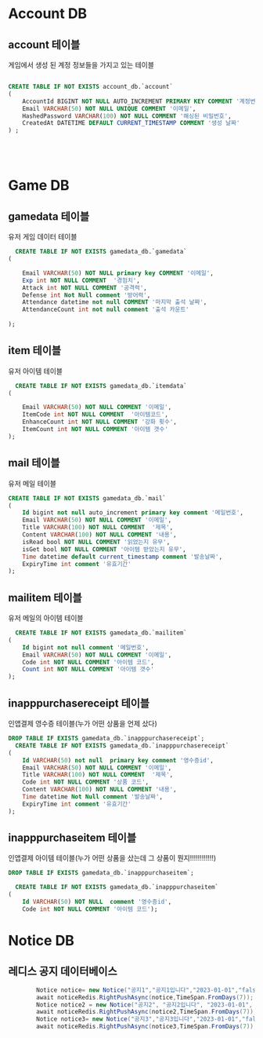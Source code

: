 

# Account DB
  
## account 테이블
게임에서 생성 된 계정 정보들을 가지고 있는 테이블    
  
```sql

CREATE TABLE IF NOT EXISTS account_db.`account`
(
    AccountId BIGINT NOT NULL AUTO_INCREMENT PRIMARY KEY COMMENT '계정번호',
    Email VARCHAR(50) NOT NULL UNIQUE COMMENT '이메일',
    HashedPassword VARCHAR(100) NOT NULL COMMENT '해싱된 비밀번호',
    CreatedAt DATETIME DEFAULT CURRENT_TIMESTAMP COMMENT '생성 날짜'
) ;
```   
   
<br>  
<br>  
   
   
# Game DB
  ## gamedata 테이블
유저 게임 데이터 테이블
```sql
  CREATE TABLE IF NOT EXISTS gamedata_db.`gamedata`
(

    Email VARCHAR(50) NOT NULL primary key COMMENT '이메일',
    Exp int NOT NULL COMMENT  '경험치',
    Attack int NOT NULL COMMENT '공격력',
    Defense int Not Null comment '방어력',
    Attendance datetime not null COMMENT '마지막 출석 날짜',
    AttendanceCount int not null comment '출석 카운트'
    
);
```

  ## item 테이블
유저 아이템 테이블
```sql
  CREATE TABLE IF NOT EXISTS gamedata_db.`itemdata`
(

    Email VARCHAR(50) NOT NULL COMMENT '이메일',
    ItemCode int NOT NULL COMMENT  '아이템코드',
    EnhanceCount int NOT NULL COMMENT '강화 횟수',
    ItemCount int NOT NULL COMMENT '아이템 갯수'
);
```

## mail 테이블
유저 메일 테이블
```sql
CREATE TABLE IF NOT EXISTS gamedata_db.`mail`
(
    Id bigint not null auto_increment primary key comment '메일번호',
    Email VARCHAR(50) NOT NULL COMMENT '이메일',
    Title VARCHAR(100) NOT NULL COMMENT  '제목',
    Content VARCHAR(100) NOT NULL COMMENT '내용',
    isRead bool NOT NULL COMMENT '읽었는지 유무',
    isGet bool NOT NULL COMMENT '아이템 받았는지 유무',
    Time datetime default current_timestamp comment '발송날짜',
    ExpiryTime int comment '유효기간'
);

```
  ## mailitem 테이블
유저 메일의 아이템 테이블
```sql
  CREATE TABLE IF NOT EXISTS gamedata_db.`mailitem`
(
    Id bigint not null comment '메일번호',
    Email VARCHAR(50) NOT NULL COMMENT '이메일',
    Code int NOT NULL COMMENT '아이템 코드',
    Count int NOT NULL COMMENT '아이템 갯수'
);
```

   ## inapppurchasereceipt 테이블
인앱결제 영수증 테이블(누가 어떤 상품을 언제 샀다)
```sql
DROP TABLE IF EXISTS gamedata_db.`inapppurchasereceipt`;
  CREATE TABLE IF NOT EXISTS gamedata_db.`inapppurchasereceipt`
(
    Id VARCHAR(50) not null  primary key comment '영수증id',
    Email VARCHAR(50) NOT NULL COMMENT '이메일',
    Title VARCHAR(100) NOT NULL COMMENT  '제목',
    Code int NOT NULL COMMENT '상품 코드',
    Content VARCHAR(100) NOT NULL COMMENT '내용',
    Time datetime Not Null comment '발송날짜',
    ExpiryTime int comment '유효기간'
);
```
   ## inapppurchaseitem 테이블
인앱결제 아이템 테이블(누가 어떤 상품을 샀는데 그 상품이 뭔지!!!!!!!!!!!!)
```sql
DROP TABLE IF EXISTS gamedata_db.`inapppurchaseitem`;

  CREATE TABLE IF NOT EXISTS gamedata_db.`inapppurchaseitem`
(
    Id VARCHAR(50) NOT NULL  comment '영수증id',
    Code int NOT NULL COMMENT '아이템 코드');
```


# Notice DB
## 레디스 공지 데이터베이스
```c#
        Notice notice= new Notice("공지1","공지1입니다","2023-01-01","false");
        await noticeRedis.RightPushAsync(notice,TimeSpan.FromDays(7));
        Notice notice2 = new Notice("공지2", "공지2입니다", "2023-01-01", "false");\
        await noticeRedis.RightPushAsync(notice2,TimeSpan.FromDays(7));
        Notice notice3= new Notice("공지3","공지3입니다","2023-01-01","false");
        await noticeRedis.RightPushAsync(notice3,TimeSpan.FromDays(7));
```